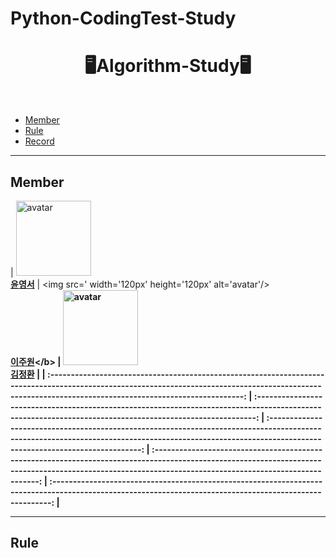 # Python-CodingTest-Study
<div align="center">
  <h1>🖥Algorithm-Study🖥</h1>
</div>
<br/>

- [Member](#Member)
- [Rule](#Rule)
- [Record](#Record)

---

## Member   
| <img src='' width='120px' height='120px' alt='avatar'/><br/><b>[윤영서](https://github.com/sdfjkj)</b> |  <img src=' width='120px' height='120px' alt='avatar'/><br/><b>[이주원]([https://github.com/hjyeeoonng](https://github.com/sdfjkj))</b>  |  <img src='4' width='120px' height='120px' alt='avatar'/><br/><b>[김정환](https://github.com/sdfjkj)</b>  | 
| :--------------------------------------------------------------------------------------------------------------------------------------------------------------------------------------------------------: | :--------------------------------------------------------------------------------------------------------------------------------------------------------: | :-----------------------------------------------------------------------------------------------------------------------------------------------------------------------------------------------------: | :--------------------------------------------------------------------------------------------------------------------------------------------------------------------------------------------------------: | :--------------------------------------------------------------------------------------------------------------------------------------------------------: | 

---

## Rule
